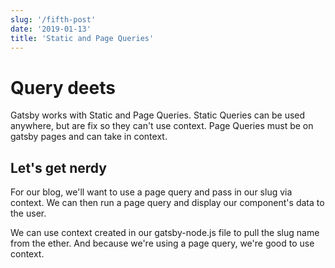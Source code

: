 ```yaml
---
slug: '/fifth-post'
date: '2019-01-13'
title: 'Static and Page Queries'
---
```


# Query deets

Gatsby works with Static and Page Queries. Static Queries can be used anywhere, but are fix so they can't use context. Page Queries must be on gatsby pages and can take in context.

## Let's get nerdy

For our blog, we'll want to use a page query and pass in our slug via context. We can then run a page query and display our component's data to the user.

We can use context created in our gatsby-node.js file to pull the slug name from the ether. And because we're using a page query, we're good to use context.
